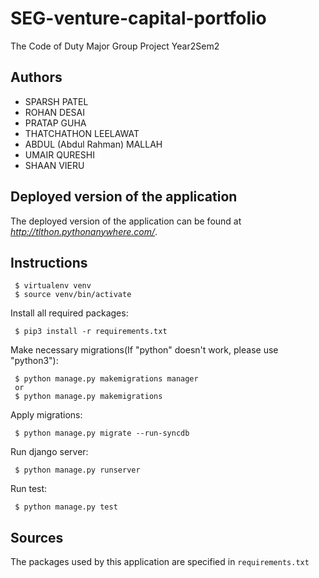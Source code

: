# SEG-venture-capital-portfolio
The Code of Duty Major Group Project Year2Sem2

## Authors
- SPARSH PATEL
- ROHAN DESAI
- PRATAP GUHA
- THATCHATHON LEELAWAT
- ABDUL (Abdul Rahman) MALLAH
- UMAIR QURESHI
- SHAAN VIERU

## Deployed version of the application
The deployed version of the application can be found at [*<http://tlthon.pythonanywhere.com/>*](http://tlthon.pythonanywhere.com/).

## Instructions

```
 $ virtualenv venv
 $ source venv/bin/activate
```

Install all required packages:

```
 $ pip3 install -r requirements.txt
```

Make necessary migrations(If "python" doesn't work, please use "python3"):
```
 $ python manage.py makemigrations manager
 or
 $ python manage.py makemigrations
```

Apply migrations:
```
 $ python manage.py migrate --run-syncdb
```


Run django server:
```
 $ python manage.py runserver
```

Run test:
```
 $ python manage.py test
```

## Sources
The packages used by this application are specified in `requirements.txt`
